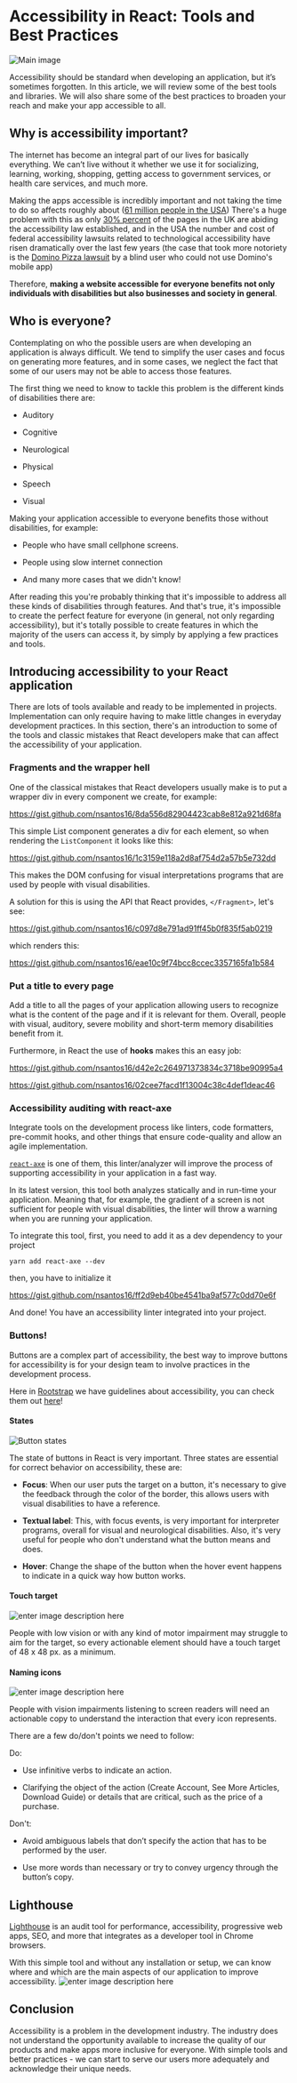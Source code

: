 # Accessibility in React: Tools and Best Practices

![Main image](images/accessibility.jpg)

Accessibility should be standard when developing an application, but it’s sometimes forgotten. In this article, we will review some of the best tools and libraries. We will also share some of the best practices to broaden your reach and make your app accessible to all.   

## Why is accessibility important?

The internet has become an integral part of our lives for basically everything. We can’t live without it whether we use it for socializing, learning, working, shopping, getting access to government services, or health care services, and much more. 


Making the apps accessible is incredibly important and not taking the time to do so affects roughly about ([61 million people in the USA](https://www.cdc.gov/ncbddd/disabilityandhealth/infographic-disability-impacts-all.html)) There's a huge problem with this as only [30% percent](https://www.huffingtonpost.co.uk/damiano-la-rocca/website-accessibility_b_9931304.html?guccounter=1&guce_referrer=aHR0cHM6Ly93d3cuZ29vZ2xlLmNvbS8&guce_referrer_sig=AQAAAJobBHy6SubR-65wvVQ3zedOfXuRMmNGMJTpfWR5uVL2FjlWqI6aE9I_a6ewpFB8iI61U7RcYmJ3fYQbGulqkwmRAQNOBUfHhmGfBddbf5k209MMFPvS85Aae4HQLyNocKwZRKw6RWceAuLO5ZF1urVMNX0csJ4rS6TcD9wYA-0d) of the pages in the UK are abiding the accessibility law established, and in the USA the number and cost of federal accessibility lawsuits related to technological accessibility have risen dramatically over the last few years (the case that took more notoriety is the [Domino Pizza lawsuit](https://equidox.co/blog/robles-vs-dominos-pizza-explained-no-published-guidelines-doesnt-mean-no-standards/) by a blind user who could not use Domino's mobile app)

Therefore, **making a website accessible for everyone benefits not only individuals with disabilities but also businesses and society in general**.

## Who is everyone?

Contemplating on who the possible users are when developing an application is always difficult. We tend to simplify the user cases and focus on generating more features, and in some cases, we neglect the fact that some of our users may not be able to access those features.

The first thing we need to know to tackle this problem is the different kinds of disabilities there are:

- Auditory

- Cognitive

- Neurological

- Physical

- Speech

- Visual

Making your application accessible to everyone benefits those without disabilities, for example:

- People who have small cellphone screens. 

- People using slow internet connection

- And many more cases that we didn't know!

After reading this you're probably thinking that it's impossible to address all these kinds of disabilities through features. And that's true, it's impossible to create the perfect feature for everyone (in general, not only regarding accessibility), but it's totally possible to create features in which the majority of the users can access it, by simply by applying a few practices and tools.

## Introducing accessibility to your React application

There are lots of tools available and ready to be implemented in projects. Implementation can only require having to make little changes in everyday development practices. In this section, there's an introduction to some of the tools and classic mistakes that React developers make that can affect the accessibility of your application.

### Fragments and the wrapper hell

One of the classical mistakes that React developers usually make is to put a wrapper div in every component we create, for example:

https://gist.github.com/nsantos16/8da556d82904423cab8e812a921d68fa

This simple List component generates a div for each element, so when rendering the `ListComponent` it looks like this:

https://gist.github.com/nsantos16/1c3159e118a2d8af754d2a57b5e732dd

This makes the DOM confusing for visual interpretations programs that are used by people with visual disabilities.

A solution for this is using the API that React provides, `</Fragment>`, let's see:

https://gist.github.com/nsantos16/c097d8e791ad91ff45b0f835f5ab0219

which renders this:

https://gist.github.com/nsantos16/eae10c9f74bcc8ccec3357165fa1b584

### Put a title to every page

Add a title to all the pages of your application allowing users to recognize what is the content of the page and if it is relevant for them. Overall, people with visual, auditory, severe mobility and short-term memory disabilities benefit from it.

Furthermore, in React the use of **hooks** makes this an easy job:

https://gist.github.com/nsantos16/d42e2c264971373834c3718be90995a4

https://gist.github.com/nsantos16/02cee7facd1f13004c38c4def1deac46

### Accessibility auditing with react-axe

Integrate tools on the development process like linters, code formatters, pre-commit hooks, and other things that ensure code-quality and allow an agile implementation.

[`react-axe`](<[https://github.com/dequelabs/react-axe](https://github.com/dequelabs/react-axe)>) is one of them, this linter/analyzer will improve the process of supporting accessibility in your application in a fast way.

In its latest version, this tool both analyzes statically and in run-time your application. Meaning that, for example, the gradient of a screen is not sufficient for people with visual disabilities, the linter will throw a warning when you are running your application.

To integrate this tool, first, you need to add it as a dev dependency to your project

```console
yarn add react-axe --dev
```

then, you have to initialize it

https://gist.github.com/nsantos16/ff2d9eb40be4541ba9af577c0dd70e6f

And done! You have an accessibility linter integrated into your project.

### Buttons!

Buttons are a complex part of accessibility, the best way to improve buttons for accessibility is for your design team to involve practices in the development process.

Here in [Rootstrap](https://www.rootstrap.com/) we have guidelines about accessibility, you can check them out [here](https://www.figma.com/file/BsH7BBDNKPBQnaKdunKtJg/RS-UI-Global-Template)!

#### States

![Button states](https://i.ibb.co/N7Cxy7K/Captura-de-Pantalla-2020-07-24-a-la-s-17-59-19.png)

The state of buttons in React is very important. Three states are essential for correct behavior on accessibility, these are:

- **Focus**: When our user puts the target on a button, it's necessary to give the feedback through the color of the border, this allows users with visual disabilities to have a reference.

- **Textual label**: This, with focus events, is very important for interpreter programs, overall for visual and neurological disabilities. Also, it's very useful for people who don't understand what the button means and does.

- **Hover**: Change the shape of the button when the hover event happens to indicate in a quick way how button works.

#### Touch target

![enter image description here](https://i.ibb.co/fQB6NhR/Captura-de-Pantalla-2020-07-24-a-la-s-18-09-01.png)

People with low vision or with any kind of motor impairment may struggle to aim for the target, so every actionable element should have a touch target of 48 x 48 px. as a minimum.

#### Naming icons

![enter image description here](https://i.ibb.co/fH7Gtmy/Captura-de-Pantalla-2020-07-24-a-la-s-18-11-13.png)

People with vision impairments listening to screen readers will need an actionable copy to understand the interaction that every icon represents.

There are a few do/don't points we need to follow:

Do:

- Use infinitive verbs to indicate an action.

- Clarifying the object of the action (Create Account, See More Articles, Download Guide) or details that are critical, such as the price of a purchase.

Don't:

- Avoid ambiguous labels that don’t specify the action that has to be performed by the user.

- Use more words than necessary or try to convey urgency through the button’s copy.

## Lighthouse

[Lighthouse](https://developers.google.com/web/tools/lighthouse) is an audit tool for performance, accessibility, progressive web apps, SEO, and more that integrates as a developer tool in Chrome browsers.

With this simple tool and without any installation or setup, we can know where and which are the main aspects of our application to improve accessibility.
![enter image description here](https://developers.google.com/web/tools/lighthouse/images/cdt-report.png)

## Conclusion

Accessibility is a problem in the development industry. The industry does not understand the opportunity available to increase the quality of our products and make apps more inclusive for everyone. With simple tools and better practices - we can start to serve our users more adequately and acknowledge their unique needs. 
